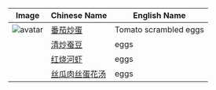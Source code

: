 ﻿| Image | Chinese Name | English Name |
| ------ | ------ | ------ |
| ![avatar](https://github.com/hzhou81/ChineseCooking/blob/master/images/%E7%95%AA%E8%8C%84%E7%82%92%E8%9B%8B8.jpg) | [番茄炒蛋](https://github.com/hzhou81/ChineseCooking/blob/master/%E7%95%AA%E8%8C%84%E7%82%92%E8%9B%8B.md) | Tomato scrambled eggs |
|  | [清炒蚕豆]() | eggs |
|  | [红烧河虾]() | eggs |
|  | [丝瓜肉丝蛋花汤]() | eggs |
